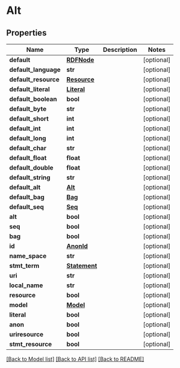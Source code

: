 # Alt

## Properties
Name | Type | Description | Notes
------------ | ------------- | ------------- | -------------
**default** | [**RDFNode**](RDFNode.md) |  | [optional] 
**default_language** | **str** |  | [optional] 
**default_resource** | [**Resource**](Resource.md) |  | [optional] 
**default_literal** | [**Literal**](Literal.md) |  | [optional] 
**default_boolean** | **bool** |  | [optional] 
**default_byte** | **str** |  | [optional] 
**default_short** | **int** |  | [optional] 
**default_int** | **int** |  | [optional] 
**default_long** | **int** |  | [optional] 
**default_char** | **str** |  | [optional] 
**default_float** | **float** |  | [optional] 
**default_double** | **float** |  | [optional] 
**default_string** | **str** |  | [optional] 
**default_alt** | [**Alt**](Alt.md) |  | [optional] 
**default_bag** | [**Bag**](Bag.md) |  | [optional] 
**default_seq** | [**Seq**](Seq.md) |  | [optional] 
**alt** | **bool** |  | [optional] 
**seq** | **bool** |  | [optional] 
**bag** | **bool** |  | [optional] 
**id** | [**AnonId**](AnonId.md) |  | [optional] 
**name_space** | **str** |  | [optional] 
**stmt_term** | [**Statement**](Statement.md) |  | [optional] 
**uri** | **str** |  | [optional] 
**local_name** | **str** |  | [optional] 
**resource** | **bool** |  | [optional] 
**model** | [**Model**](Model.md) |  | [optional] 
**literal** | **bool** |  | [optional] 
**anon** | **bool** |  | [optional] 
**uriresource** | **bool** |  | [optional] 
**stmt_resource** | **bool** |  | [optional] 

[[Back to Model list]](../README.md#documentation-for-models) [[Back to API list]](../README.md#documentation-for-api-endpoints) [[Back to README]](../README.md)

